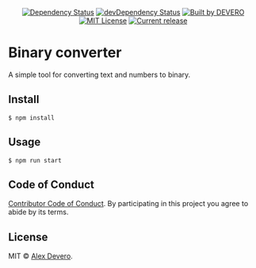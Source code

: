 <p align="center">
  <a href="https://david-dm.org/alexdevero/binary-converter"><img alt="Dependency Status" src="https://david-dm.org/alexdevero/binary-converter.svg?style=flat"></a>
  <a href="https://david-dm.org/alexdevero/binary-converter?type=dev"><img alt="devDependency Status" src="https://david-dm.org/alexdevero/binary-converter/dev-status.svg?style=flat"></a>
  <a href="https://alexdevero.com"><img alt="Built by DEVERO" src="https://img.shields.io/badge/built%20by-DEVERO-brightgreen.svg?colorB=d30320"></a>
  <a href="http://opensource.org/licenses/MIT"><img alt="MIT License" src="https://img.shields.io/npm/l/express.svg"></a>
  <a href="#"><img alt="Current release" src="https://img.shields.io/github/release/alexdevero/binary-converter.svg"></a>
</p>

<!-- <p align="center">
  <a href="#"><img alt="Downloads last week" src="https://img.shields.io/npm/dw/localeval.svg"></a>
  <a href="#"><img alt="Downloads last moth" src="https://img.shields.io/npm/dm/localeval.svg"></a>
  <a href="#"><img alt="Downloads last year" src="https://img.shields.io/npm/dy/localeval.svg"></a>
</p> -->

# Binary converter

A simple tool for converting text and numbers to binary.

## Install
```
$ npm install 
```

## Usage
```
$ npm run start
```

## Code of Conduct

[Contributor Code of Conduct](code-of-conduct.md). By participating in this project you agree to abide by its terms.

## License

MIT © [Alex Devero](https://alexdevero.com).
